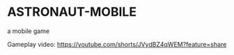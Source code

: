 # ASTRONAUT-MOBILE
 a mobile game


Gameplay video: https://youtube.com/shorts/JVydBZ4qWEM?feature=share
